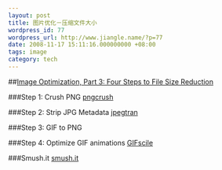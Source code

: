 ```yaml
---
layout: post
title: 图片优化－压缩文件大小
wordpress_id: 77
wordpress_url: http://www.jiangle.name/?p=77
date: 2008-11-17 15:11:16.000000000 +08:00
tags: image
category: tech
---
```

##[Image Optimization, Part 3: Four Steps to File Size Reduction](http://yuiblog.com/blog/2008/11/14/imageopt-3/)

###Step 1: Crush PNG
[pngcrush](http://pmt.sourceforge.net/pngcrush/)

###Step 2: Strip JPG Metadata
[jpegtran](http://jpegclub.org/)

###Step 3: GIF to PNG

###Step 4: Optimize GIF animations
[GIFscile](http://www.lcdf.org/gifsicle/)

###Smush.it
[smush.it](http://smush.it/)

